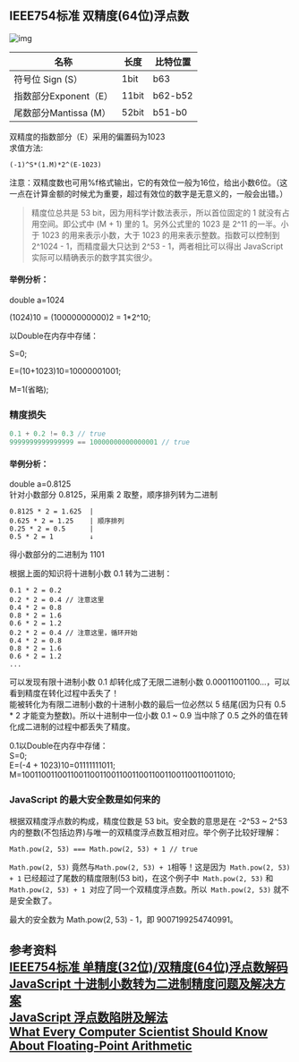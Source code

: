 ## IEEE754标准 双精度(64位)浮点数

![img](https://img-blog.csdn.net/20170715123840325?watermark/2/text/aHR0cDovL2Jsb2cuY3Nkbi5uZXQvYWJjZHUx/font/5a6L5L2T/fontsize/400/fill/I0JBQkFCMA==/dissolve/70/gravity/SouthEast)

|  名称   | 长度  | 比特位置  |
|  ----  | ----  | ----  |
| 符号位 Sign (S）  | 1bit | b63 |
| 指数部分Exponent（E）| 11bit | b62-b52 |
| 尾数部分Mantissa (M）| 52bit | b51-b0 |

双精度的指数部分（E）采用的偏置码为1023  
求值方法:
```
(-1)^S*(1.M)*2^(E-1023) 
```
注意：双精度数也可用%f格式输出，它的有效位一般为16位，给出小数6位。（这一点在计算金额的时候尤为重要，超过有效位的数字是无意义的，一般会出错。）  

>精度位总共是 53 bit，因为用科学计数法表示，所以首位固定的 1 就没有占用空间。即公式中 (M + 1) 里的 1。另外公式里的 1023 是 2^11 的一半。小于 1023 的用来表示小数，大于 1023 的用来表示整数。指数可以控制到 2^1024 - 1，而精度最大只达到 2^53 - 1，两者相比可以得出 JavaScript 实际可以精确表示的数字其实很少。

#### 举例分析：
double a=1024

(1024)10 = (10000000000)2 = 1*2^10;

以Double在内存中存储：

S=0;

E=(10+1023)10=10000001001;

M=1(省略);

### 精度损失
```javascript
0.1 + 0.2 != 0.3 // true
9999999999999999 == 10000000000000001 // true
```
#### 举例分析：
double a=0.8125  
针对小数部分 0.8125，采用乘 2 取整，顺序排列转为二进制
```
0.8125 * 2 = 1.625  |
0.625 * 2 = 1.25    | 顺序排列
0.25 * 2 = 0.5      |
0.5 * 2 = 1         ↓
```
得小数部分的二进制为 1101    

根据上面的知识将十进制小数 0.1 转为二进制：  
```
0.1 * 2 = 0.2
0.2 * 2 = 0.4 // 注意这里
0.4 * 2 = 0.8
0.8 * 2 = 1.6
0.6 * 2 = 1.2
0.2 * 2 = 0.4 // 注意这里，循环开始
0.4 * 2 = 0.8
0.8 * 2 = 1.6
0.6 * 2 = 1.2
...
```
可以发现有限十进制小数 0.1 却转化成了无限二进制小数 0.00011001100...，可以看到精度在转化过程中丢失了！   
能被转化为有限二进制小数的十进制小数的最后一位必然以 5 结尾(因为只有 0.5 * 2 才能变为整数)。所以十进制中一位小数 0.1 ~ 0.9 当中除了 0.5 之外的值在转化成二进制的过程中都丢失了精度。  

0.1以Double在内存中存储：  
S=0;  
E=(-4 + 1023)10=01111111011;  
M=1001100110011001100110011001100110011001100110011010;    

### JavaScript 的最大安全数是如何来的  
根据双精度浮点数的构成，精度位数是 53 bit。安全数的意思是在 -2^53 ~ 2^53 内的整数(不包括边界)与唯一的双精度浮点数互相对应。举个例子比较好理解：
``` 
Math.pow(2, 53) === Math.pow(2, 53) + 1 // true
```
`Math.pow(2, 53)` 竟然与` Math.pow(2, 53) + 1 `相等！这是因为` Math.pow(2, 53) + 1` 已经超过了尾数的精度限制(53 bit)，在这个例子中` Math.pow(2, 53)` 和 `Math.pow(2, 53) + 1 `对应了同一个双精度浮点数。所以` Math.pow(2, 53)` 就不是安全数了。

最大的安全数为 Math.pow(2, 53) - 1，即 9007199254740991。  


参考资料  
[IEEE754标准 单精度(32位)/双精度(64位)浮点数解码](https://blog.csdn.net/qq_42802219/article/details/96972346)  
[JavaScript 十进制小数转为二进制精度问题及解决方案](http://www.cainiaoxueyuan.com/gcs/6802.html)  
[JavaScript 浮点数陷阱及解法](https://github.com/camsong/blog/issues/9)  
[What Every Computer Scientist Should Know About Floating-Point Arithmetic](https://docs.oracle.com/cd/E19957-01/806-3568/ncg_goldberg.html)  
---
